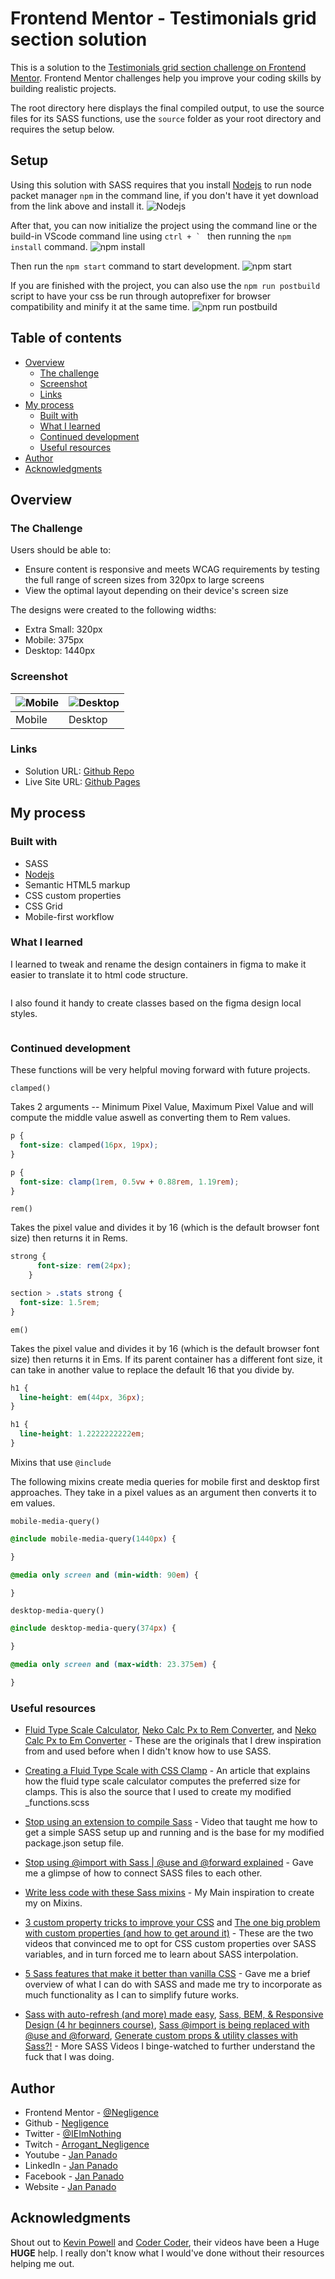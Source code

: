 # Frontend Mentor - Testimonials grid section solution

This is a solution to the  [Testimonials grid section challenge on Frontend Mentor](https://www.frontendmentor.io/challenges/testimonials-grid-section-Nnw6J7Un7). Frontend Mentor challenges help you improve your coding skills by building realistic projects.

The root directory here displays the final compiled output, to use the source files for its SASS functions, use the ```source``` folder as your root directory and requires the setup below.

## Setup

Using this solution with SASS requires that you install [Nodejs](https://nodejs.org/en/) to run node packet manager ```npm``` in the command line, if you don't have it yet download from the link above and install it. ![Nodejs](./source/screenshots/nodejs.jpg)

After that, you can now initialize the project using the command line or the build-in VScode command line using ```ctrl + ` ``` then running the ```npm install``` command. ![npm install](./source/screenshots/npminstall.jpg)

Then run the ```npm start``` command to start development. ![npm start](./source/screenshots/npmstart.jpg) 

If you are finished with the project, you can also use the ```npm run postbuild``` script to have your css be run through autoprefixer for browser compatibility and minify it at the same time. ![npm run postbuild](./source/screenshots/npmrunpostbuild.jpg)

## Table of contents

- [Overview](#overview)
  - [The challenge](#the-challenge)
  - [Screenshot](#screenshot)
  - [Links](#links)
- [My process](#my-process)
  - [Built with](#built-with)
  - [What I learned](#what-i-learned)
  - [Continued development](#continued-development)
  - [Useful resources](#useful-resources)
- [Author](#author)
- [Acknowledgments](#acknowledgments)

## Overview

### The Challenge

Users should be able to:

- Ensure content is responsive and meets WCAG requirements by testing the full range of screen sizes from 320px to large screens
- View the optimal layout depending on their device's screen size

The designs were created to the following widths:

- Extra Small: 320px
- Mobile: 375px
- Desktop: 1440px

### Screenshot

| ![Mobile](./source/screenshots/mobile.png) | ![Desktop](./source/screenshots/desktop.png) |
| ------- | ------- |
| Mobile  | Desktop |

### Links

- Solution URL: [Github Repo](https://github.com/Negligence/testimonials-grid-section)
- Live Site URL: [Github Pages](https://negligence.github.io/testimonials-grid-section/)

## My process

### Built with

- SASS
- [Nodejs](https://nodejs.org/en/)
- Semantic HTML5 markup
- CSS custom properties
- CSS Grid
- Mobile-first workflow

### What I learned

I learned to tweak and rename the design containers in figma to make it easier to translate it to html code structure.

```html

```

I also found it handy to create classes based on the figma design local styles.

```scss

```

### Continued development

These functions will be very helpful moving forward with future projects.

```clamped()```

Takes 2 arguments -- Minimum Pixel Value, Maximum Pixel Value and will compute the middle value aswell as converting them to Rem values.

```css
p {
  font-size: clamped(16px, 19px);
}
```

```css
p {
  font-size: clamp(1rem, 0.5vw + 0.88rem, 1.19rem);
}
```

```rem()```

Takes the pixel value and divides it by 16 (which is the default browser font size) then returns it in Rems.

```css
strong {
      font-size: rem(24px);
    }
```
```css
section > .stats strong {
  font-size: 1.5rem;
}
```

```em()```

Takes the pixel value and divides it by 16 (which is the default browser font size) then returns it in Ems. If its parent container has a different font size, it can take in another value to replace the default 16 that you divide by.

```css
h1 {
  line-height: em(44px, 36px);
}
```
```css
h1 {
  line-height: 1.2222222222em;
}
```

Mixins that use ```@include```

The following mixins create media queries for mobile first and desktop first approaches.
They take in a pixel values as an argument then converts it to em values.

```mobile-media-query()```

```css
@include mobile-media-query(1440px) {

}
```
```css
@media only screen and (min-width: 90em) {

}
```

```desktop-media-query()```

```css
@include desktop-media-query(374px) {

}
```
```css
@media only screen and (max-width: 23.375em) {

}
```

### Useful resources

- [Fluid Type Scale Calculator](https://utopia.fyi/type/calculator), [Neko Calc Px to Rem Converter](https://nekocalc.com/px-to-rem-converter), and [Neko Calc Px to Em Converter](https://nekocalc.com/px-to-em-converter) - These are the originals that I drew inspiration from and used before when I didn't know how to use SASS.
- [Creating a Fluid Type Scale with CSS Clamp](https://www.aleksandrhovhannisyan.com/blog/fluid-type-scale-with-css-clamp/) - An article that explains how the fluid type scale calculator computes the preferred size for clamps. This is also the source that I used to create my modified _functions.scss
- [Stop using an extension to compile Sass](https://www.youtube.com/watch?v=o4cECvhrBo8) - Video that taught me how to get a simple SASS setup up and running and is the base for my modified package.json setup file.
- [Stop using @import with Sass | @use and @forward explained](https://www.youtube.com/watch?v=CR-a8upNjJ0) - Gave me a glimpse of how to connect SASS files to each other.
- [Write less code with these Sass mixins](https://www.youtube.com/watch?v=7ruDsUN4-iA) - My Main inspiration to create my on Mixins.
- [3 custom property tricks to improve your CSS](https://www.youtube.com/watch?v=pKWSXyilG9k) and [The one big problem with custom properties (and how to get around it)](https://www.youtube.com/watch?v=CVCHrxzNNDc) - These are the two videos that convinced me to opt for CSS custom properties over SASS variables, and in turn forced me to learn about SASS interpolation.
- [5 Sass features that make it better than vanilla CSS](https://www.youtube.com/watch?v=g1kF45K-q7o) - Gave me a brief overview of what I can do with SASS and made me try to incorporate as much functionality as I can to simplify future works.

- [Sass with auto-refresh (and more) made easy](https://www.youtube.com/watch?v=wYWf2m_yzBQ), [Sass, BEM, & Responsive Design (4 hr beginners course)](https://www.youtube.com/watch?v=jfMHA8SqUL4), [Sass @import is being replaced with @use and @forward](https://www.youtube.com/watch?v=dOnYNEXv9BM), [Generate custom props & utility classes with Sass?!](https://www.youtube.com/watch?v=gP8yFWCTr7Q) - More SASS Videos I binge-watched to further understand the fuck that I was doing.

## Author

- Frontend Mentor - [@Negligence](https://www.frontendmentor.io/profile/Negligence)
- Github - [Negligence](https://github.com/Negligence)
- Twitter - [@IEImNothing](https://twitter.com/IEImNothing)
- Twitch - [Arrogant_Negligence](https://www.twitch.tv/arrogant_negligence)
- Youtube - [Jan Panado](https://www.youtube.com/channel/UC4ojhHYmkHptu2JpyKtrL-w)
- LinkedIn - [Jan Panado](https://www.linkedin.com/in/janp-09/)
- Facebook - [Jan Panado](https://www.facebook.com/jan.panado)
- Website - [Jan Panado](https://janpanado.com/)

## Acknowledgments

Shout out to [Kevin Powell](https://www.youtube.com/kepowob) and [Coder Coder](https://www.youtube.com/c/TheCoderCoder), their videos have been a Huge **HUGE** help. I really don't know what I would've done without their resources helping me out.
